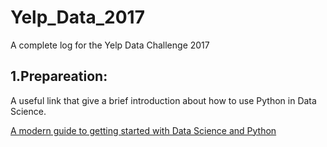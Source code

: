 # Yelp_Data_2017
A complete log for the Yelp Data Challenge 2017
## 1.Prepareation:
A useful link that give a brief introduction about how to use Python in Data Science.

[A modern guide to getting started with Data Science and Python](http://twiecki.github.io/blog/2014/11/18/python-for-data-science/)
